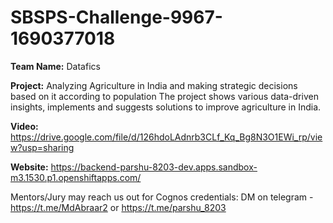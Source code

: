 # SBSPS-Challenge-9967-1690377018
**Team Name:** Datafics

**Project:** Analyzing Agriculture in India and making strategic decisions based on it according to population
  The project shows various data-driven insights, implements and suggests solutions to improve agriculture in India.

**Video:** https://drive.google.com/file/d/126hdoLAdnrb3CLf_Kq_Bg8N3O1EWi_rp/view?usp=sharing

**Website:** https://backend-parshu-8203-dev.apps.sandbox-m3.1530.p1.openshiftapps.com/

Mentors/Jury may reach us out for Cognos credentials: DM on telegram - https://t.me/MdAbraar2 or https://t.me/parshu_8203
